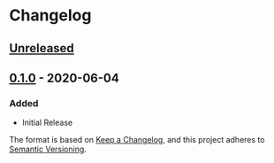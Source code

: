 # Changelog

## [Unreleased]

## [0.1.0] - 2020-06-04
### Added
- Initial Release

The format is based on [Keep a Changelog](https://keepachangelog.com/en/1.0.0/),
and this project adheres to [Semantic Versioning](https://semver.org/spec/v2.0.0.html).

[Unreleased]: https://github.com/dotRun/MCVotifierLib/compare/release-0.1.0...HEAD
[0.1.0]: https://github.com/dotRun/MCVotifierLib/releases/tag/release-0.1.0